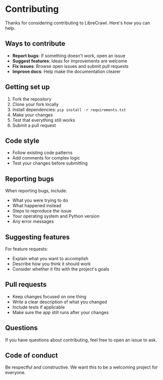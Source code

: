 # Contributing

Thanks for considering contributing to LibreCrawl. Here's how you can help.

## Ways to contribute

- **Report bugs**: If something doesn't work, open an issue
- **Suggest features**: Ideas for improvements are welcome
- **Fix issues**: Browse open issues and submit pull requests
- **Improve docs**: Help make the documentation clearer

## Getting set up

1. Fork the repository
2. Clone your fork locally
3. Install dependencies: `pip install -r requirements.txt`
4. Make your changes
5. Test that everything still works
6. Submit a pull request

## Code style

- Follow existing code patterns
- Add comments for complex logic
- Test your changes before submitting

## Reporting bugs

When reporting bugs, include:

- What you were trying to do
- What happened instead
- Steps to reproduce the issue
- Your operating system and Python version
- Any error messages

## Suggesting features

For feature requests:

- Explain what you want to accomplish
- Describe how you think it should work
- Consider whether it fits with the project's goals

## Pull requests

- Keep changes focused on one thing
- Write a clear description of what you changed
- Include tests if applicable
- Make sure the app still runs after your changes

## Questions

If you have questions about contributing, feel free to open an issue to ask.

## Code of conduct

Be respectful and constructive. We want this to be a welcoming project for everyone.